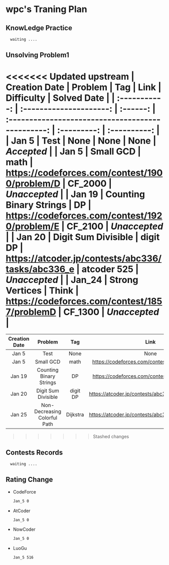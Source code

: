 # wpc's Traning Plan

## KnowLedge Practice

```latex
  waiting ....
```

## Unsolving Problem1

<<<<<<< Updated upstream
| Creation Date |         Problem         |   Tag    |                       Link                        | Difficulty  | Solved Date  |
| :-----------: | :---------------------: | :------: | :-----------------------------------------------: | :---------: | :----------: |
|     Jan 5     |          Test           |   None   |                       None                        |    None     |  *Accepted*  |
|     Jan 5     |        Small GCD        |   math   |   https://codeforces.com/contest/1900/problem/D   |   CF_2000   | *Unaccepted* |
|    Jan 19     | Counting Binary Strings |    DP    |   https://codeforces.com/contest/1920/problem/E   |   CF_2100   | *Unaccepted* |
|    Jan 20     |   Digit Sum Divisible   | digit DP | https://atcoder.jp/contests/abc336/tasks/abc336_e | atcoder 525 | *Unaccepted* |
|    Jan_24     |     Strong Vertices     |  Think   |   https://codeforces.com/contest/1857/problemD    |   CF_1300   | *Unaccepted* |
=======
| Creation Date |           Problem            |   Tag    |                       Link                        | Difficulty  | Solved Date  |
| :-----------: | :--------------------------: | :------: | :-----------------------------------------------: | :---------: | :----------: |
|     Jan 5     |             Test             |   None   |                       None                        |    None     |  *Accepted*  |
|     Jan 5     |          Small GCD           |   math   |   https://codeforces.com/contest/1900/problem/D   |   CF_2000   | *Unaccepted* |
|    Jan 19     |   Counting Binary Strings    |    DP    |   https://codeforces.com/contest/1920/problem/E   |   CF_2100   | *Unaccepted* |
|    Jan 20     |     Digit Sum Divisible      | digit DP | https://atcoder.jp/contests/abc336/tasks/abc336_e | atcoder 525 | *Unaccepted* |
|    Jan 25     | Non-Decreasing Colorful Path | Dijkstra | https://atcoder.jp/contests/abc335/tasks/abc335_e | atcoder 525 | *Unaccepted* |
>>>>>>> Stashed changes

## Contests Records

```latex
  waiting ....
```

## Rating Change

- CodeForce
  
  ```latex
  Jan_5 0
  ```

- AtCoder
  
  ```latex
  Jan_5 0
  ```

- NowCoder
  
  ```latex
  Jan_5 0
  ```

- LuoGu
  
  ```latex
  Jan_5 516
  ```
